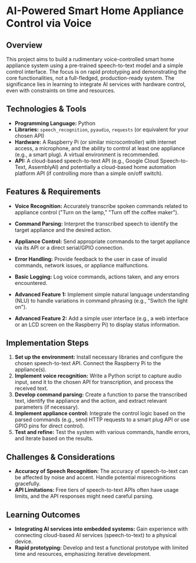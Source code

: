 #  AI-Powered Smart Home Appliance Control via Voice

## Overview

This project aims to build a rudimentary voice-controlled smart home appliance system using a pre-trained speech-to-text model and a simple control interface.  The focus is on rapid prototyping and demonstrating the core functionalities, not a full-fledged, production-ready system. The significance lies in learning to integrate AI services with hardware control, even with constraints on time and resources.

## Technologies & Tools

- **Programming Language:** Python
- **Libraries:** `speech_recognition`, `pyaudio`, `requests` (or equivalent for your chosen API)
- **Hardware:** A Raspberry Pi (or similar microcontroller) with internet access, a microphone, and the ability to control at least one appliance (e.g., a smart plug).  A virtual environment is recommended.
- **API:**  A cloud-based speech-to-text API (e.g., Google Cloud Speech-to-Text, AssemblyAI) and potentially a cloud-based home automation platform API (if controlling more than a simple on/off switch).


## Features & Requirements

- **Voice Recognition:**  Accurately transcribe spoken commands related to appliance control ("Turn on the lamp," "Turn off the coffee maker").
- **Command Parsing:**  Interpret the transcribed speech to identify the target appliance and the desired action.
- **Appliance Control:** Send appropriate commands to the target appliance via its API or a direct serial/GPIO connection.
- **Error Handling:**  Provide feedback to the user in case of invalid commands, network issues, or appliance malfunctions.
- **Basic Logging:** Log voice commands, actions taken, and any errors encountered.

- **Advanced Feature 1:**  Implement simple natural language understanding (NLU) to handle variations in command phrasing (e.g., "Switch the light on").
- **Advanced Feature 2:**  Add a simple user interface (e.g., a web interface or an LCD screen on the Raspberry Pi) to display status information.


## Implementation Steps

1. **Set up the environment:** Install necessary libraries and configure the chosen speech-to-text API. Connect the Raspberry Pi to the appliance(s).
2. **Implement voice recognition:** Write a Python script to capture audio input, send it to the chosen API for transcription, and process the received text.
3. **Develop command parsing:** Create a function to parse the transcribed text, identify the appliance and the action, and extract relevant parameters (if necessary).
4. **Implement appliance control:** Integrate the control logic based on the parsed commands (e.g., send HTTP requests to a smart plug API or use GPIO pins for direct control).
5. **Test and refine:** Test the system with various commands, handle errors, and iterate based on the results.


## Challenges & Considerations

- **Accuracy of Speech Recognition:**  The accuracy of speech-to-text can be affected by noise and accent.  Handle potential misrecognitions gracefully.
- **API Limitations:**  Free tiers of speech-to-text APIs often have usage limits, and the API responses might need careful parsing.


## Learning Outcomes

- **Integrating AI services into embedded systems:**  Gain experience with connecting cloud-based AI services (speech-to-text) to a physical device.
- **Rapid prototyping:**  Develop and test a functional prototype with limited time and resources, emphasizing iterative development.

